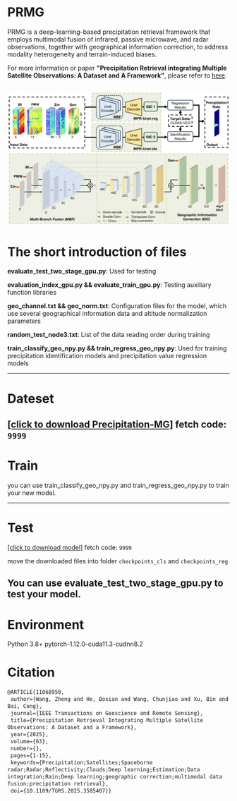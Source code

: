 # PRMG
PRMG is a deep-learning-based precipitation retrieval framework that employs multimodal fusion of infrared, passive microwave, and radar observations, together with geographical information correction, to address modality heterogeneity and terrain-induced biases.

For more information or paper **"Precipitation Retrieval integrating Multiple Satellite Observations: A Dataset and A Framework"**, please refer to [here](https://ieeexplore.ieee.org/abstract/document/11068950).


![image](https://github.com/Zjut-MultimediaPlus/PRMG/blob/main/img.png)
---

# The short introduction of files

**evaluate_test_two_stage_gpu.py**: Used for testing

**evaluation_index_gpu.py  && evaluate_train_gpu.py**: Testing auxiliary function libraries

**geo_channel.txt && geo_norm.txt**: Configuration files for the model, which use several geographical information data and altitude normalization parameters

**random_test_node3.txt**: List of the data reading order during training

**train_classify_geo_npy.py && train_regress_geo_npy.py**: Used for training precipitation identification models and precipitation value regression models

---

# Dateset
[[click to download Precipitation-MG]](https://pan.baidu.com/s/1Ciku8U78znWDX4ITD62TfA?pwd=9999)
fetch code: ```9999```
---

# Train

you can use train_classify_geo_npy.py and train_regress_geo_npy.py to train your new model.

---

# Test
[[click to download model]](https://pan.baidu.com/s/1-QbBTii8Ti2UYdn7MThGSw?pwd=9999)
fetch code: ```9999```

move the downloaded files into folder  ```checkpoints_cls``` and ```checkpoints_reg```  

You can use evaluate_test_two_stage_gpu.py to test your model.
---

# Environment
Python 3.8+ pytorch-1.12.0-cuda11.3-cudnn8.2 

# Citation
 ```
@ARTICLE{11068950,
  author={Wang, Zheng and He, Boxian and Wang, Chunjiao and Xu, Bin and Bai, Cong},
  journal={IEEE Transactions on Geoscience and Remote Sensing}, 
  title={Precipitation Retrieval Integrating Multiple Satellite Observations: A Dataset and a Framework}, 
  year={2025},
  volume={63},
  number={},
  pages={1-15},
  keywords={Precipitation;Satellites;Spaceborne radar;Radar;Reflectivity;Clouds;Deep learning;Estimation;Data integration;Rain;Deep learning;geographic correction;multimodal data fusion;precipitation retrieval},
  doi={10.1109/TGRS.2025.3585407}} 
  ```
